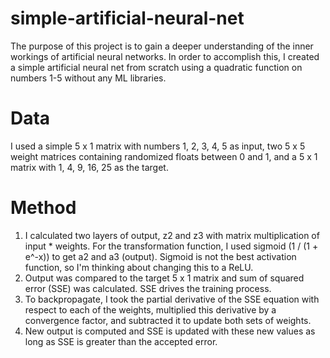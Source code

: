 # simple-artificial-neural-net
 The purpose of this project is to gain a deeper understanding of the inner workings of artificial neural networks. In order to accomplish this, I created a simple artificial neural net from scratch using a quadratic function on numbers 1-5 without any ML libraries.

# Data
I used a simple 5 x 1 matrix with numbers 1, 2, 3, 4, 5 as input, two 5 x 5 weight matrices containing randomized floats between 0 and 1, and a 5 x 1 matrix with 1, 4, 9, 16, 25 as the target.

# Method
1) I calculated two layers of output, z2 and z3 with matrix multiplication of input * weights. For the transformation function, I used sigmoid (1 / (1 + e^-x)) to get a2 and a3 (output). Sigmoid is not the best activation function, so I'm thinking about changing this to a ReLU.
2) Output was compared to the target 5 x 1 matrix and sum of squared error (SSE) was calculated. SSE drives the training process.
3) To backpropagate, I took the partial derivative of the SSE equation with respect to each of the weights, multiplied this derivative by a convergence factor, and subtracted it to update both sets of weights. 
4) New output is computed and SSE is updated with these new values as long as SSE is greater than the accepted error.
